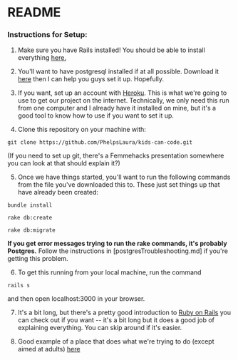 # README

### Instructions for Setup:

1. Make sure you have Rails installed! You should be able to install everything [here.](http://railsinstaller.org/en)

2. You'll want to have postgresql installed if at all possible. Download it [here](https://www.postgresql.org/download/) then I can help you guys set it up. Hopefully.

3. If you want, set up an account with [Heroku](https://devcenter.heroku.com). This is what we're going to use to get our project on the internet. Technically, we only need this run from one computer and I already have it installed on mine, but it's a good tool to know how to use if you want to set it up.

4. Clone this repository on your machine with:

```
git clone https://github.com/PhelpsLaura/kids-can-code.git
```
(If you need to set up git, there's a Femmehacks presentation somewhere you can look at that should explain it?)

5. Once we have things started, you'll want to run the following commands from the file you've downloaded this to. These just set things up that have already been created:

```
bundle install

rake db:create

rake db:migrate
```
**If you get error messages trying to run the rake commands, it's probably Postgres.** Follow the instructions in [postgresTroubleshooting.md] if you're getting this problem.

6. To get this running from your local machine, run the command

```
rails s
```

and then open localhost:3000 in your browser.

7. It's a bit long, but there's a pretty good introduction to [Ruby on Rails](https://www.youtube.com/watch?v=pPy0GQJLZUM) you can check out if you want -- it's a bit long but it does a good job of explaining everything. You can skip around if it's easier.

8. Good example of a place that does what we're trying to do (except aimed at adults) [here](https://www.freecodecamp.org/)
